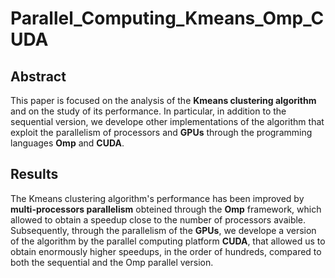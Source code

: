 # Parallel_Computing_Kmeans_Omp_CUDA

## Abstract 
This paper is focused on the analysis of the **Kmeans clustering algorithm** and on the study of its performance.
In particular, in addition to the sequential version, we develope other implementations of the algorithm that exploit the parallelism of processors and **GPUs** through the programming languages **Omp** and **CUDA**.

## Results
The Kmeans clustering algorithm's performance has been improved by **multi-processors parallelism** obteined through the **Omp** framework, which allowed to obtain a speedup close to the number of processors avaible. Subsequently, through the parallelism of the **GPUs**, we develope a version of the algorithm by the parallel computing platform **CUDA**, that allowed us to obtain enormously higher speedups, in the order of hundreds, compared to both the sequential and the Omp parallel version.
